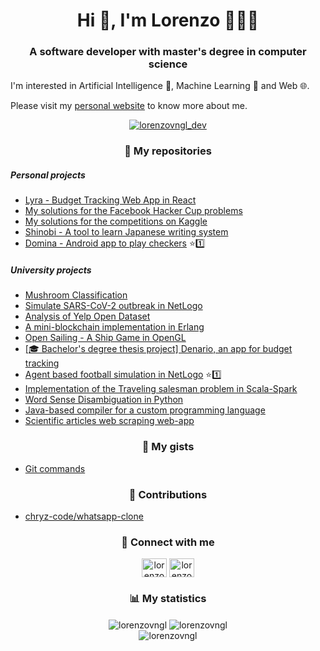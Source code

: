<h1 align="center">Hi 👋, I'm Lorenzo 👨🏻‍💻</h1>
<h3 align="center">A software developer with master's degree in computer science</h3>
<p>I'm interested in Artificial Intelligence 🤖, Machine Learning 🧠 and Web 🌐.</p>
<p>Please visit my <a href="https://www.lorenzovainigli.com/en/">personal website</a> to know more about me.</p>

<p align="center"> <a href="https://twitter.com/lorenzovngl_dev" target="blank"><img src="https://img.shields.io/twitter/follow/lorenzovngl_dev?logo=twitter&style=for-the-badge" alt="lorenzovngl_dev" /></a> </p>

<h3 align="center">💼 My repositories</h3>
<h5 align="left">Personal projects</h5>
<ul>
  <li><a href="https://github.com/lorenzovngl/lyra">Lyra - Budget Tracking Web App in React</a></li>
  <li><a href="https://github.com/lorenzovngl/facebook-hacker-cup">My solutions for the Facebook Hacker Cup problems</a></li>
  <li><a href="https://github.com/lorenzovngl/kaggle">My solutions for the competitions on Kaggle</a></li>
  <li><a href="https://github.com/lorenzovngl/shinobi">Shinobi - A tool to learn Japanese writing system</a></li>
  <li><a href="https://github.com/lorenzovngl/domina">Domina - Android app to play checkers</a> ⭐1️⃣</li>
</ul>
<h5 align="left">University projects</h5>
<ul>
  <li><a href="https://github.com/lorenzovngl/ml-project">Mushroom Classification</a></li>
  <li><a href="https://github.com/lorenzovngl/csns-project">Simulate SARS-CoV-2 outbreak in NetLogo</a></li>
  <li><a href="https://github.com/lorenzovngl/analysis-of-yelp-open-dataset">Analysis of Yelp Open Dataset</a></li>
  <li><a href="https://github.com/lorenzovngl/MiniErlangBlockchain">A mini-blockchain implementation in Erlang</a></li>
  <li><a href="https://github.com/lorenzovngl/progetto-grafica">Open Sailing - A Ship Game in OpenGL</a></li>
  <li><a href="https://github.com/lorenzovngl/budget-tracker">[🎓 Bachelor's degree thesis project] Denario, an app for budget tracking</a></li>
  <li><a href="https://github.com/lorenzovngl/agent-based-football">Agent based football simulation in NetLogo</a> ⭐1️⃣</li>
  <li><a href="https://github.com/lorenzovngl/Scala_TSP">Implementation of the Traveling salesman problem in Scala-Spark</a></li>
  <li><a href="https://github.com/lorenzovngl/word-sense-disambiguation">Word Sense Disambiguation in Python</a></li>
  <li><a href="https://github.com/lorenzovngl/FOOL18">Java-based compiler for a custom programming language</a></li>
  <li><a href="https://github.com/lorenzovngl/Progetto-Raschietto">Scientific articles web scraping web-app</a></li>
</ul>

<h3 align="center">📝 My gists</h3>
<ul>
  <li><a href="https://gist.github.com/lorenzovngl/0789679fd79aaf8e212db74e826bcad6" target="blank">Git commands</a></li>
</ul>

<h3 align="center">🤝 Contributions</h3>
<ul>
  <li><a href="https://github.com/chryz-code/whatsapp-clone" target="blank">chryz-code/whatsapp-clone</a></li>
</ul>

<h3 align="center">🔗 Connect with me</h3>
<p align="center">
<a href="https://twitter.com/lorenzovngl_dev" target="blank"><img align="center" src="https://raw.githubusercontent.com/rahuldkjain/github-profile-readme-generator/master/src/images/icons/Social/twitter.svg" alt="lorenzovngl_dev" height="30" width="40" /></a>
<a href="https://linkedin.com/in/lorenzovainigli" target="blank"><img align="center" src="https://raw.githubusercontent.com/rahuldkjain/github-profile-readme-generator/master/src/images/icons/Social/linked-in-alt.svg" alt="lorenzovainigli" height="30" width="40" /></a>
</p>

<h3 align="center">📊 My statistics</h3>
<div align="center">
  <img align="center" src="https://github-readme-stats.vercel.app/api?username=lorenzovngl&show_icons=true&theme=dark" alt="lorenzovngl" />
  <img align="center" src="https://github-readme-streak-stats.herokuapp.com/?user=lorenzovngl&theme=dark" alt="lorenzovngl" />
</div>
<div align="center">
  <img align="center" src="https://github-readme-stats.vercel.app/api/top-langs?username=lorenzovngl&show_icons=true&locale=en&layout=compact&theme=dark" alt="lorenzovngl" />
</div>
